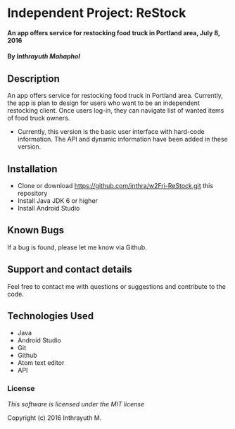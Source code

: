 # Independent Project: ReStock

#### An app offers service for restocking food truck in Portland area, July 8, 2016

#### By _Inthrayuth Mahaphol_

## Description

An app offers service for restocking food truck in Portland area. Currently, the app is plan to design for users who want to be an independent restocking client. Once users log-in, they can navigate list of wanted items of food truck owners.

* Currently, this version is the basic user interface with hard-code information. The API and dynamic information have been added in these version.

## Installation

* Clone or download <https://github.com/inthra/w2Fri-ReStock.git> this repository
* Install Java JDK 6 or higher
* Install Android Studio

## Known Bugs

If a bug is found, please let me know via Github.

## Support and contact details

Feel free to contact me with questions or suggestions and contribute to the code.

## Technologies Used

* Java
* Android Studio
* Git
* Github
* Atom text editor
* API

### License

_This software is licensed under the MIT license_

Copyright (c) 2016 Inthrayuth M.

